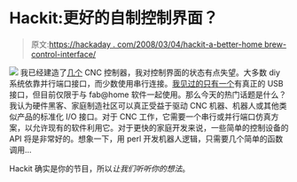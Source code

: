 # Hackit:更好的自制控制界面？

> 原文:[https://hackaday . com/2008/03/04/hackit-a-better-home brew-control-interface/](https://hackaday.com/2008/03/04/hackit-a-better-homebrew-control-interface/)

![](../Images/70e3b5fabba6a9bfb7780d459acbc549.png)
我已经建造了[几个](http://biobug.org/cnc/) CNC 控制器，我对控制界面的状态有点失望。大多数 diy 系统依靠并行端口接口，而少数使用串行连接。[我见过的只有一个](http://fabathome.org/wiki/index.php?title=Image:Electronics-Picto-Schematic-rev5-3-07.jpg)有真正的 USB 接口，但目前仅限于与 fab@home 软件一起使用。那么今天的热门话题是什么？我认为硬件黑客、家庭制造社区可以真正受益于驱动 CNC 机器、机器人或其他类似产品的标准化 I/O 接口。对于 CNC 工作，它需要一个串行或并行端口仿真方案，以允许现有的软件利用它。对于更快的家庭开发来说，一些简单的控制设备的 API 将是非常好的。想象一下，用 perl 开发机器人逻辑，只需要几个简单的函数调用…

Hackit 确实是你的节目，所以*让我们听听你的想法*。